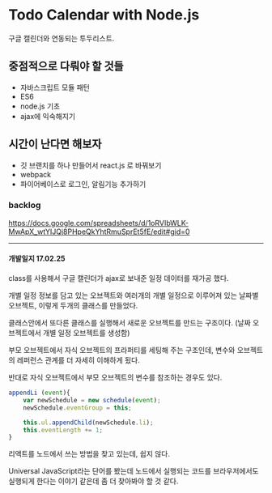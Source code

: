 # Todo Calendar with Node.js
구글 캘린더와 연동되는 투두리스트.


## 중점적으로 다뤄야 할 것들
- 자바스크립트 모듈 패턴
- ES6
- node.js 기초
- ajax에 익숙해지기


## 시간이 난다면 해보자   
- 깃 브랜치를 하나 만들어서 react.js 로 바꿔보기
- webpack
- 파이어베이스로 로그인, 알림기능 추가하기   


### backlog
https://docs.google.com/spreadsheets/d/1oRVIbWLK-MwApX_wtYIJQj8PHpeQkYhtRmuSprEt5fE/edit#gid=0

---

#### 개발일지 17.02.25
class를 사용해서 구글 캘린더가 ajax로 보내준 일정 데이터를 재가공 했다.

개별 일정 정보를 담고 있는 오브젝트와 여러개의 개별 일정으로 이루어져 있는 날짜별 오브젝트, 이렇게 두개의 클래스를 만들었다.

클래스안에서 또다른 클래스를 실행해서 새로운 오브젝트를 만드는 구조이다. (날짜 오브젝트에서 개별 일정 오브젝트를 생성함)

부모 오브젝트에서 자식 오브젝트의 프라퍼티를 세팅해 주는 구조인데, 변수와 오브젝트의 레퍼런스 관계를 더 자세히 이해하게 됬다.

반대로 자식 오브젝트에서 부모 오브젝트의 변수를 참조하는 경우도 있다.  

```javascript
appendLi (event){
    var newSchedule = new schedule(event);
    newSchedule.eventGroup = this;

    this.ul.appendChild(newSchedule.li);
    this.eventLength += 1;
}
```

리액트를 노드에서 쓰는 방법을 찾고 있는데, 쉽지 않다.

Universal JavaScript라는 단어를 봤는데 노드에서 실행되는 코드를 브라우저에서도 실행되게 한다는 이야기 같은데 좀 더 찾아봐야 할 것 같다.

